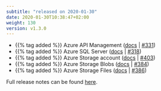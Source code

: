 ```yaml
---
subtitle: "released on 2020-01-30"
date: 2020-01-30T10:38:47+02:00
weight: 130
version: v1.3.0
---
```


- {{% tag added %}} Azure API Management ([docs](https://promitor.io/configuration/v1.x/metrics/api-management) | [#331](https://github.com/tomkerkhove/promitor/issues/331))
- {{% tag added %}} Azure SQL Server ([docs](https://promitor.io/configuration/v1.x/metrics/sql-server) | [#318](https://github.com/tomkerkhove/promitor/issues/318))
- {{% tag added %}} Azure Storage account ([docs](https://promitor.io/configuration/v1.x/metrics/storage-account) | [#403](https://github.com/tomkerkhove/promitor/issues/403))
- {{% tag added %}} Azure Storage Blobs ([docs](https://promitor.io/configuration/v1.x/metrics/blob-storage) | [#384](https://github.com/tomkerkhove/promitor/issues/384))
- {{% tag added %}} Azure Storage Files ([docs](https://promitor.io/configuration/v1.x/metrics/file-storage) | [#386](https://github.com/tomkerkhove/promitor/issues/386))

Full release notes can be found [here](https://github.com/tomkerkhove/promitor/releases/tag/1.3.0).
